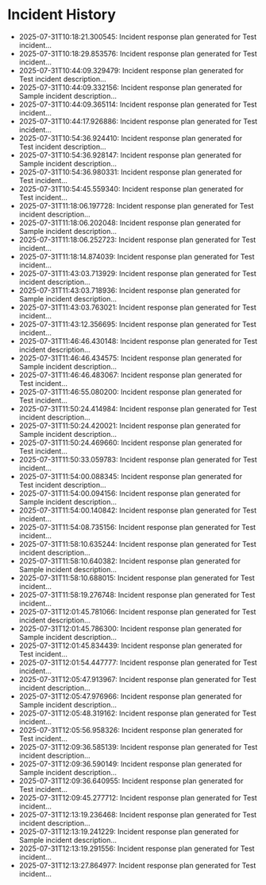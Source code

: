 # Incident History

- 2025-07-31T10:18:21.300545: Incident response plan generated for Test incident...
- 2025-07-31T10:18:29.853576: Incident response plan generated for Test incident...
- 2025-07-31T10:44:09.329479: Incident response plan generated for Test incident description...
- 2025-07-31T10:44:09.332156: Incident response plan generated for Sample incident description...
- 2025-07-31T10:44:09.365114: Incident response plan generated for Test incident...
- 2025-07-31T10:44:17.926886: Incident response plan generated for Test incident...
- 2025-07-31T10:54:36.924410: Incident response plan generated for Test incident description...
- 2025-07-31T10:54:36.928147: Incident response plan generated for Sample incident description...
- 2025-07-31T10:54:36.980331: Incident response plan generated for Test incident...
- 2025-07-31T10:54:45.559340: Incident response plan generated for Test incident...
- 2025-07-31T11:18:06.197728: Incident response plan generated for Test incident description...
- 2025-07-31T11:18:06.202048: Incident response plan generated for Sample incident description...
- 2025-07-31T11:18:06.252723: Incident response plan generated for Test incident...
- 2025-07-31T11:18:14.874039: Incident response plan generated for Test incident...
- 2025-07-31T11:43:03.713929: Incident response plan generated for Test incident description...
- 2025-07-31T11:43:03.718936: Incident response plan generated for Sample incident description...
- 2025-07-31T11:43:03.763021: Incident response plan generated for Test incident...
- 2025-07-31T11:43:12.356695: Incident response plan generated for Test incident...
- 2025-07-31T11:46:46.430148: Incident response plan generated for Test incident description...
- 2025-07-31T11:46:46.434575: Incident response plan generated for Sample incident description...
- 2025-07-31T11:46:46.483067: Incident response plan generated for Test incident...
- 2025-07-31T11:46:55.080200: Incident response plan generated for Test incident...
- 2025-07-31T11:50:24.414984: Incident response plan generated for Test incident description...
- 2025-07-31T11:50:24.420021: Incident response plan generated for Sample incident description...
- 2025-07-31T11:50:24.469660: Incident response plan generated for Test incident...
- 2025-07-31T11:50:33.059783: Incident response plan generated for Test incident...
- 2025-07-31T11:54:00.088345: Incident response plan generated for Test incident description...
- 2025-07-31T11:54:00.094156: Incident response plan generated for Sample incident description...
- 2025-07-31T11:54:00.140842: Incident response plan generated for Test incident...
- 2025-07-31T11:54:08.735156: Incident response plan generated for Test incident...
- 2025-07-31T11:58:10.635244: Incident response plan generated for Test incident description...
- 2025-07-31T11:58:10.640382: Incident response plan generated for Sample incident description...
- 2025-07-31T11:58:10.688015: Incident response plan generated for Test incident...
- 2025-07-31T11:58:19.276748: Incident response plan generated for Test incident...
- 2025-07-31T12:01:45.781066: Incident response plan generated for Test incident description...
- 2025-07-31T12:01:45.786300: Incident response plan generated for Sample incident description...
- 2025-07-31T12:01:45.834439: Incident response plan generated for Test incident...
- 2025-07-31T12:01:54.447777: Incident response plan generated for Test incident...
- 2025-07-31T12:05:47.913967: Incident response plan generated for Test incident description...
- 2025-07-31T12:05:47.976966: Incident response plan generated for Sample incident description...
- 2025-07-31T12:05:48.319162: Incident response plan generated for Test incident...
- 2025-07-31T12:05:56.958326: Incident response plan generated for Test incident...
- 2025-07-31T12:09:36.585139: Incident response plan generated for Test incident description...
- 2025-07-31T12:09:36.590149: Incident response plan generated for Sample incident description...
- 2025-07-31T12:09:36.640955: Incident response plan generated for Test incident...
- 2025-07-31T12:09:45.277712: Incident response plan generated for Test incident...
- 2025-07-31T12:13:19.236468: Incident response plan generated for Test incident description...
- 2025-07-31T12:13:19.241229: Incident response plan generated for Sample incident description...
- 2025-07-31T12:13:19.291556: Incident response plan generated for Test incident...
- 2025-07-31T12:13:27.864977: Incident response plan generated for Test incident...
